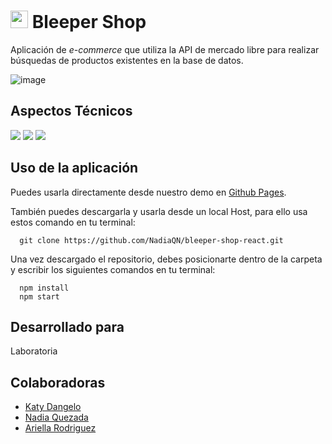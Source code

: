 # <img src="src/img/Blue_Bag_ Shopping_Logo.jpg" width=28>  Bleeper Shop

Aplicación de *e-commerce* que utiliza la API de mercado libre para realizar búsquedas de productos existentes en la base de datos.

![image](https://user-images.githubusercontent.com/30607043/37957856-5e1c3e88-3185-11e8-8ed4-6685486df1a9.png)

## Aspectos Técnicos
<img src='https://img.shields.io/badge/React-16.2.0-blue.svg'>
<img src='https://img.shields.io/badge/Bootstrap--React-0.32.1-blue.svg'>
<img src='https://img.shields.io/badge/API-Mercado%20Libre-orange.svg'>

## Uso de la aplicación

 Puedes usarla directamente desde nuestro demo en [Github Pages](https://nadiaqn.github.io/bleeper-shop-react).

También puedes descargarla y usarla desde un local Host, para ello usa estos comando en tu terminal:

```github
  git clone https://github.com/NadiaQN/bleeper-shop-react.git
```
  Una vez descargado el repositorio, debes posicionarte dentro de la carpeta y escribir los siguientes comandos en tu terminal:

```npm
  npm install
  npm start
```

## Desarrollado para

Laboratoria

## Colaboradoras

- [Katy Dangelo](https://github.com/Kdangelo)
- [Nadia Quezada](https://github.com/NadiaQN)
- [Ariella Rodriguez](https://github.com/AriellaRogueN)





  



